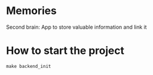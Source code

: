 # Memories
Second brain: App to store valuable information and link it

# How to start the project 

`make backend_init`